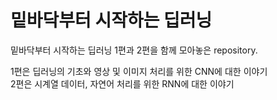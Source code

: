 # 밑바닥부터 시작하는 딥러닝

밑바닥부터 시작하는 딥러닝 1편과 2편을 함께 모아놓은 repository.

1편은 딥러닝의 기초와 영상 및 이미지 처리를 위한 CNN에 대한 이야기  
2편은 시계열 데이터, 자연어 처리를 위한 RNN에 대한 이야기
